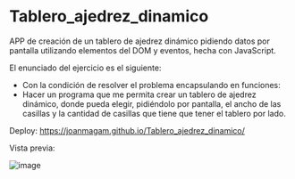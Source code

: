 # Tablero_ajedrez_dinamico
APP de creación de un tablero de ajedrez dinámico pidiendo datos por pantalla utilizando elementos del DOM y eventos, hecha con JavaScript.

El enunciado del ejercicio es el siguiente:
- Con la condición de resolver el problema encapsulando en funciones:
- Hacer un programa que me permita crear un tablero de ajedrez dinámico, donde pueda elegir, pidiéndolo por pantalla, 
el ancho de las casillas y la cantidad de casillas que tiene que tener el tablero por lado.

Deploy: https://joanmagam.github.io/Tablero_ajedrez_dinamico/

Vista previa:

![image](https://github.com/JoanMaGam/Tablero_ajedrez_dinamico/assets/122151033/c46ad037-2454-432c-97c5-f682f882c52b)

